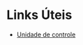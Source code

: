 # Links Úteis
 - [Unidade de controle](https://www.geeksforgeeks.org/computer-organization-control-unit-and-design/)
